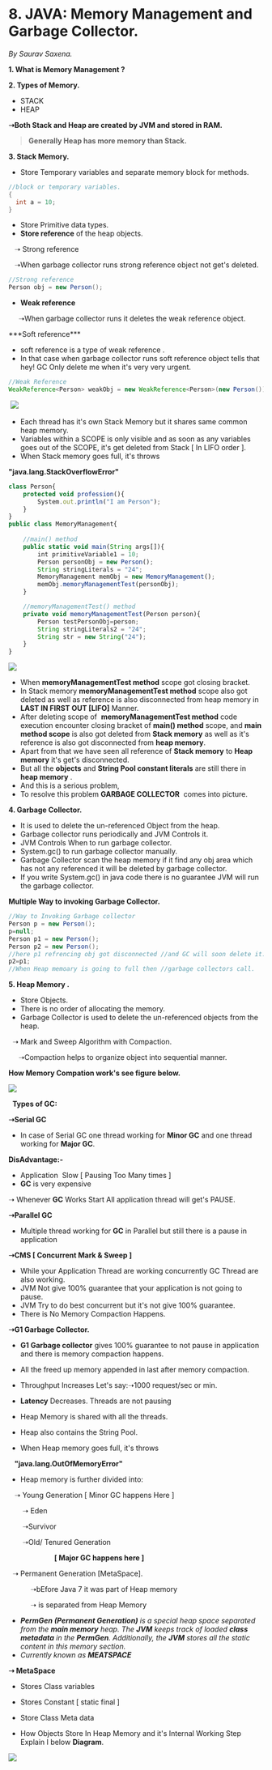 # 8. JAVA: Memory Management and Garbage Collector.

_By Saurav Saxena._

  

**1\. What is Memory Management ?** 

**2\. Types of Memory.**

*   STACK
*   HEAP

**➝Both Stack and Heap are created by JVM and stored in RAM.**

  

> **Generally Heap has more memory than Stack.**

  

**3\. Stack Memory.**

*   Store Temporary variables and separate memory block for methods.

```java
//block or temporary variables.
{
  int a = 10;
}
```

*   Store Primitive data types.
*   **Store reference** of the heap objects.

   ➝ Strong reference

   ➝When garbage collector runs strong reference object not get's deleted.

```java
//Strong reference
Person obj = new Person();
```

  

*   **Weak reference**

     ➝When garbage collector runs it deletes the weak reference object.

  

\*\*\*Soft reference\*\*\*

*   soft reference is a type of weak reference .
*   In that case when garbage collector runs soft reference object tells that hey! GC Only delete me when it's very very urgent.

```java
//Weak Reference 
WeakReference<Person> weakObj = new WeakReference<Person>(new Person());
```

 ![](https://t9016373936.p.clickup-attachments.com/t9016373936/61757ea0-5bcd-408c-a417-15bd1d720bee/image.png)

  

*   Each thread has it's own Stack Memory but it shares same common heap memory.
*   Variables within a SCOPE is only visible and as soon as any variables goes out of the SCOPE, it's get deleted from Stack \[ In LIFO order \].
*   When Stack memory goes full, it's throws

**"java.lang.StackOverflowError"**

  

```typescript
class Person{ 
    protected void profession(){
        System.out.println("I am Person");
    }
}
public class MemoryManagement{
    
    //main() method
    public static void main(String args[]){
        int primitiveVariable1 = 10;
        Person personObj = new Person();
        String stringLiterals = "24";
        MemoryManagement memObj = new MemoryManagement();
        memObj.memoryManagementTest(personObj);
    }

    //memoryManagementTest() method
    private void memoryManagementTest(Person person){
        Person testPersonObj=person;
        String stringLiterals2 = "24";
        String str = new String("24");
    }
}
```

  

![](https://t9016373936.p.clickup-attachments.com/t9016373936/f9c07051-f399-4c8f-a2aa-429d523faa88/image.png)

  

*   When **memoryManagementTest method** scope got closing bracket.
*   In Stack memory **memoryManagementTest method** scope also got deleted as well as reference is also disconnected from heap memory in **LAST IN FIRST OUT \[LIFO\]** Manner.
*   After deleting scope of  **memoryManagementTest method** code execution encounter closing bracket of **main() method** scope, and **main method scope** is also got deleted from **Stack memory** as well as it's reference is also got disconnected from **heap memory**.
*   Apart from that we have seen all reference of **Stack memory** to **Heap memory** it's get's disconnected.
*   But all the **objects** and **String Pool constant literals** are still there in **heap memory** .
*   And this is a serious problem,
*   To resolve this problem **GARBAGE COLLECTOR**  comes into picture.

  

**4\. Garbage Collector.**

*   It is used to delete the un-referenced Object from the heap.
*   Garbage collector runs periodically and JVM Controls it.
*   JVM Controls When to run garbage collector.
*   System.gc() to run garbage collector manually.
*   Garbage Collector scan the heap memory if it find any obj area which has not any referenced it will be deleted by garbage collector.
*   If you write System.gc() in java code there is no guarantee JVM will run the garbage collector.

  

**Multiple Way to invoking Garbage Collector.**

```java
//Way to Invoking Garbage collector
Person p = new Person();
p=null;
Person p1 = new Person();
Person p2 = new Person();
//here p1 refrencing obj got disconnected //and GC will soon delete it.
p2=p1;
//When Heap memoary is going to full then //garbage collectors call.
```

  

**5\. Heap Memory .**

*   Store Objects.
*   There is no order of allocating the memory.
*   Garbage Collector is used to delete the un-referenced objects from the heap.

  ➝ Mark and Sweep Algorithm with Compaction.

     ➝Compaction helps to organize object into sequential manner.

**How Memory Compation work's see figure below.**

  

![](https://t9016373936.p.clickup-attachments.com/t9016373936/cd128d3b-6d3e-49b7-bbd1-93d1e59de3b1/compact%20(1).PNG)

  

  **Types of GC:**

**➝Serial GC**

*   In case of Serial GC one thread working for **Minor GC** and one thread working for **Major GC**.

**DisAdvantage:-**

*   Application  Slow \[ Pausing Too Many times \]
*   **GC** is very expensive

➝ Whenever **GC** Works Start All application thread will get's PAUSE.

**➝Parallel GC**

*   Multiple thread working for **GC** in Parallel but still there is a pause in application

  

**➝CMS \[ Concurrent Mark & Sweep \]**

*   While your Application Thread are working concurrently GC Thread are also working.
*   JVM Not give 100% guarantee that your application is not going to pause.
*   JVM Try to do best concurrent but it's not give 100% guarantee.
*   There is No Memory Compaction Happens.

  

**➝G1 Garbage Collector.**

*   **G1 Garbage collector** gives 100% guarantee to not pause in application and there is memory compaction happens.
*   All the freed up memory appended in last after memory compaction.
*   Throughput Increases Let's say:➝1000 request/sec or min.
*   **Latency** Decreases. Threads are not pausing 

  

*   Heap Memory is shared with all the threads.
*   Heap also contains the String Pool.
*   When Heap memory goes full, it's throws

   **"java.lang.OutOfMemoryError"**

*   Heap memory is further divided into:

   ➝ Young Generation \[ Minor GC happens Here \] 

       ➝ Eden

       ➝Survivor

       ➝Old/ Tenured Generation

                       **\[ Major GC happens here \]**

  ➝ Permanent Generation \[MetaSpace\].

           ➝bEfore Java 7 it was part of Heap memory

           ➝ is separated from Heap Memory

*   **_PermGen (Permanent Generation)_** _is a special heap space separated from the_ **_main memory_** _heap. The_ **_JVM_** _keeps track of loaded_ **_class metadata_** _in the_ **_PermGen_**_. Additionally, the_ **_JVM_** _stores all the static content in this memory section._
*   _Currently known as_ **_MEATSPACE_**

  

**➝ MetaSpace**

*   Stores Class variables
*   Stores Constant \[ static final \]
*   Store Class Meta data

  

*   How Objects Store In Heap Memory and it's Internal Working Step Explain I below **Diagram**.

  

![](https://t9016373936.p.clickup-attachments.com/t9016373936/e9573ab2-2fd0-49b9-aab4-67cc8203a0a1/image.png)
